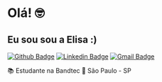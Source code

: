 # Olá! 🤓
## Eu sou sou a Elisa :)

[![Github Badge](https://img.shields.io/badge/-Github-000?style=flat-square&logo=Github&logoColor=white&link=https://github.com/Lisacastil)](https://github.com/Lisacastil)
[![Linkedin Badge](https://img.shields.io/badge/-LinkedIn-blue?style=flat-square&logo=Linkedin&logoColor=white&link=https://www.linkedin.com/in/elisacastilho/)](https://www.linkedin.com/in/elisacastilho/)
[![Gmail Badge](https://img.shields.io/badge/-elisa.castilho.marques@gmail.com-red?style=flat-square&logo=Gmail&logoColor=white&link=mailto:elisa.castilho.marques@gmail.com)](mailto:elisa.castilho.marques@gmail.com)

📚 Estudante na Bandtec 
📌 São Paulo - SP
